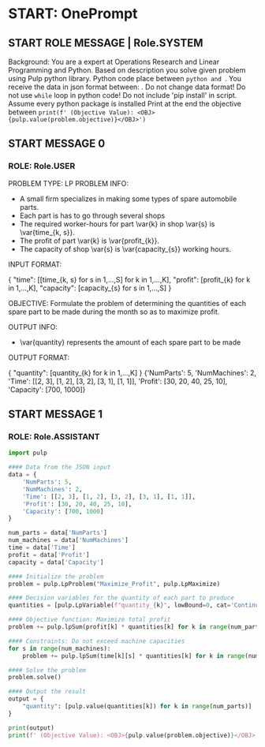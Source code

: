 # START: OnePrompt 
## START ROLE MESSAGE | Role.SYSTEM 
Background: You are a expert at Operations Research and Linear Programming and Python. Based on description you solve given problem using Pulp python library. Python code place between ```python and ```. You receive the data in json format between: <DATA></DATA>. Do not change data format! Do not use `while` loop in python code! Do not include 'pip install' in script. Assume every python package is installed Print at the end the objective between <OBJ></OBJ> `print(f' (Objective Value): <OBJ>{pulp.value(problem.objective)}</OBJ>')`  
## START MESSAGE 0 
### ROLE: Role.USER
<DESCRIPTION>
PROBLEM TYPE: LP
PROBLEM INFO:

- A small firm specializes in making some types of spare automobile parts. 
- Each part is has to go through several shops 
- The required worker-hours for part \var{k} in shop \var{s} is \var{time_{k, s}}.
- The profit of part \var{k} is \var{profit_{k}}.
- The capacity of shop \var{s} is \var{capacity_{s}} working hours.

INPUT FORMAT:

{
	"time": [[time_{k, s} for s in 1,...,S] for k in 1,...,K],
	"profit": [profit_{k} for k in 1,...,K],
	"capacity": [capacity_{s} for s in 1,...,S]
}


OBJECTIVE: Formulate the problem of determining the quantities of each spare part to be made during the month so as to maximize profit.

OUTPUT INFO:

- \var{quantity} represents the amount of each spare part to be made

OUTPUT FORMAT:

{
	"quantity": [quantity_{k} for k in 1,...,K]
}
</DESCRIPTION>
<DATA>
{'NumParts': 5, 'NumMachines': 2, 'Time': [[2, 3], [1, 2], [3, 2], [3, 1], [1, 1]], 'Profit': [30, 20, 40, 25, 10], 'Capacity': [700, 1000]}</DATA>


## START MESSAGE 1 
### ROLE: Role.ASSISTANT
```python
import pulp

#### Data from the JSON input
data = {
    'NumParts': 5, 
    'NumMachines': 2, 
    'Time': [[2, 3], [1, 2], [3, 2], [3, 1], [1, 1]], 
    'Profit': [30, 20, 40, 25, 10], 
    'Capacity': [700, 1000]
}

num_parts = data['NumParts']
num_machines = data['NumMachines']
time = data['Time']
profit = data['Profit']
capacity = data['Capacity']

#### Initialize the problem
problem = pulp.LpProblem("Maximize_Profit", pulp.LpMaximize)

#### Decision variables for the quantity of each part to produce
quantities = [pulp.LpVariable(f"quantity_{k}", lowBound=0, cat='Continuous') for k in range(num_parts)]

#### Objective function: Maximize total profit
problem += pulp.lpSum(profit[k] * quantities[k] for k in range(num_parts)), "Total_Profit"

#### Constraints: Do not exceed machine capacities
for s in range(num_machines):
    problem += pulp.lpSum(time[k][s] * quantities[k] for k in range(num_parts)) <= capacity[s], f"Capacity_Constraint_{s}"

#### Solve the problem
problem.solve()

#### Output the result
output = {
    "quantity": [pulp.value(quantities[k]) for k in range(num_parts)]
}

print(output)
print(f' (Objective Value): <OBJ>{pulp.value(problem.objective)}</OBJ>')
```

